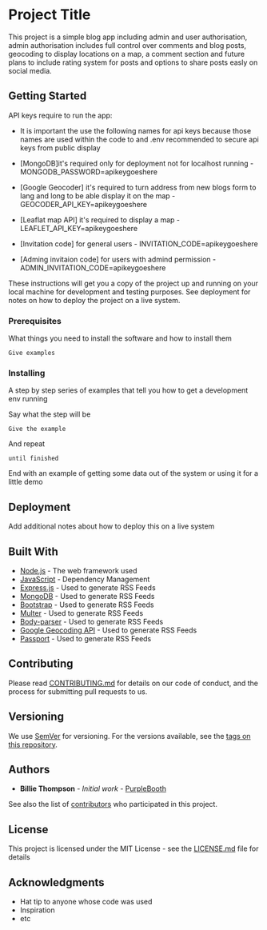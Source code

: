 # Project Title

This project is a simple blog app including admin and user authorisation, admin authorisation includes full control over comments and blog posts, geocoding to display locations on a map, a comment section and future plans to include rating system for posts and options to share posts easly on social media.

## Getting Started

API keys require to run the app:

* It is important the use the following names for api keys because those names are used within the code to and .env recommended to secure api keys from public display

* [MongoDB]it's required only for deployment not for localhost running - MONGODB_PASSWORD=apikeygoeshere
* [Google Geocoder] it's required to turn address from new blogs form to lang and long to be able display it on the map - GEOCODER_API_KEY=apikeygoeshere
* [Leaflat map API] it's required to display a map - LEAFLET_API_KEY=apikeygoeshere
* [Invitation code] for general users - INVITATION_CODE=apikeygoeshere
* [Adming invitaion code] for users with admind permission - ADMIN_INVITATION_CODE=apikeygoeshere

These instructions will get you a copy of the project up and running on your local machine for development and testing purposes. See deployment for notes on how to deploy the project on a live system.

### Prerequisites

What things you need to install the software and how to install them

```
Give examples
```

### Installing

A step by step series of examples that tell you how to get a development env running

Say what the step will be

```
Give the example
```

And repeat

```
until finished
```

End with an example of getting some data out of the system or using it for a little demo

## Deployment

Add additional notes about how to deploy this on a live system

## Built With

* [Node.js](http://www.dropwizard.io/1.0.2/docs/) - The web framework used
* [JavaScript](https://maven.apache.org/) - Dependency Management
* [Express.js](https://rometools.github.io/rome/) - Used to generate RSS Feeds
* [MongoDB](https://rometools.github.io/rome/) - Used to generate RSS Feeds
* [Bootstrap](https://rometools.github.io/rome/) - Used to generate RSS Feeds
* [Multer](https://rometools.github.io/rome/) - Used to generate RSS Feeds
* [Body-parser](https://rometools.github.io/rome/) - Used to generate RSS Feeds
* [Google Geocoding API](https://rometools.github.io/rome/) - Used to generate RSS Feeds
* [Passport](https://rometools.github.io/rome/) - Used to generate RSS Feeds


## Contributing

Please read [CONTRIBUTING.md](https://gist.github.com/PurpleBooth/b24679402957c63ec426) for details on our code of conduct, and the process for submitting pull requests to us.

## Versioning

We use [SemVer](http://semver.org/) for versioning. For the versions available, see the [tags on this repository](https://github.com/your/project/tags).

## Authors

* **Billie Thompson** - *Initial work* - [PurpleBooth](https://github.com/PurpleBooth)

See also the list of [contributors](https://github.com/your/project/contributors) who participated in this project.

## License

This project is licensed under the MIT License - see the [LICENSE.md](LICENSE.md) file for details

## Acknowledgments

* Hat tip to anyone whose code was used
* Inspiration
* etc
